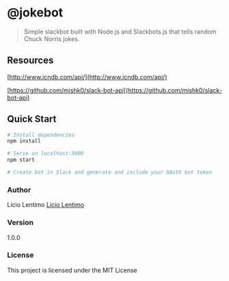 # @jokebot

> Simple slackbot built with Node.js and Slackbots.js that tells random Chuck Norris jokes.

## Resources
[http://www.icndb.com/api/](http://www.icndb.com/api/)

[https://github.com/mishk0/slack-bot-api](https://github.com/mishk0/slack-bot-api)

## Quick Start

``` bash
# Install dependencies
npm install

# Serve on localhost:3000
npm start

# Create bot in Slack and generate and include your OAuth bot token
```



### Author

Licio Lentimo
[Licio Lentimo](https://liciolentimo.co.ke/)

### Version

1.0.0

### License

This project is licensed under the MIT License